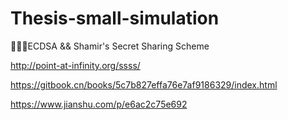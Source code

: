 # Thesis-small-simulation
🔑🔑🔑ECDSA &amp;&amp; Shamir's Secret Sharing Scheme

http://point-at-infinity.org/ssss/

https://gitbook.cn/books/5c7b827effa76e7af9186329/index.html

https://www.jianshu.com/p/e6ac2c75e692
